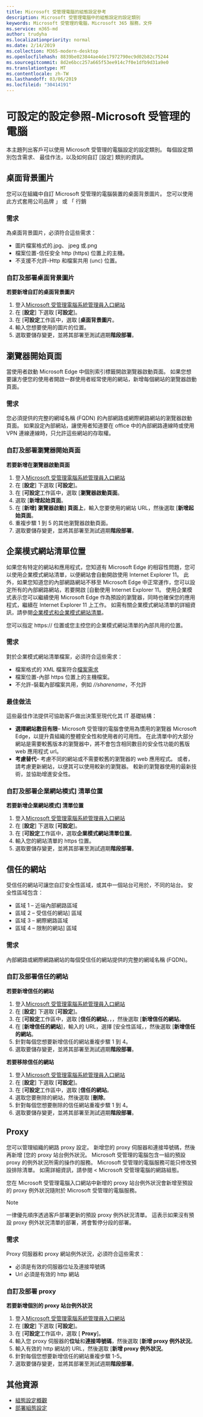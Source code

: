 ```yaml
---
title: Microsoft 受管理電腦的組態設定參考
description: Microsoft 受管理電腦中的組態設定的設定類別
keywords: Microsoft 受管理的電腦，Microsoft 365 服務，文件
ms.service: m365-md
author: trudyha
ms.localizationpriority: normal
ms.date: 2/14/2019
ms.collection: M365-modern-desktop
ms.openlocfilehash: 8839be023844ae4de17972790ec9d02b82c75244
ms.sourcegitcommit: 8d2e6bcc257a665f53ee914c7f0e1dfb9d31a9e0
ms.translationtype: MT
ms.contentlocale: zh-TW
ms.lasthandoff: 03/06/2019
ms.locfileid: "30414191"
---
```

# <a name="configurable-settings-reference---microsoft-managed-desktop"></a>可設定的設定參照-Microsoft 受管理的電腦

本主題列出客戶可以使用 Microsoft 受管理的電腦設定的設定類別。 每個設定類別包含需求、 最佳作法，以及如何自訂 [設定] 類別的資訊。 

## <a name="desktop-background-picture"></a>桌面背景圖片
您可以在組織中自訂 Microsoft 受管理的電腦裝置的桌面背景圖片。 您可以使用此方式套用公司品牌 」 或 「 行銷 

### <a name="requirements"></a>需求

為桌面背景圖片，必須符合這些需求：
- 圖片檔案格式的.jpg、 jpeg 或.png
- 檔案位置-信任安全 http (https) 位置上的主機。 
- 不支援不允許-Http 和檔案共用 (unc) 位置。 

### <a name="customize-and-deploy-desktop-background-picture"></a>自訂及部署桌面背景圖片

**若要新增自訂的桌面背景圖片**
1. 登入[Microsoft 受管理電腦系統管理員入口網站](http://aka.ms/mwaasportal)
2. 在 [**設定**] 下選取 [**可設定**]。
3. 在 [**可設定**工作區中，選取 [**桌面背景圖片**。 
4. 輸入您想要使用的圖片的位置。 
5. 選取要儲存變更，並將其部署至測試週期**階段部署**。 

## <a name="browser-start-pages"></a>瀏覽器開始頁面
當使用者啟動 Microsoft Edge 中個別索引標籤開啟瀏覽器啟動頁面。 如果您想要讓方便您的使用者開啟一群使用者經常使用的網站，新增每個網站的瀏覽器啟動頁面。 

### <a name="requirements"></a>需求

您必須提供的完整的網域名稱 (FQDN) 的內部網路或網際網路網站的瀏覽器啟動頁面。 如果設定內部網站，讓使用者知道要在 office 中的內部網路連線時或使用 VPN 連線連線時，只允許這些網站的存取權。 

### <a name="customize-and-deploy-browser-start-pages"></a>自訂及部署瀏覽器開始頁面

**若要新增在瀏覽器啟動頁面**
1. 登入[Microsoft 受管理電腦系統管理員入口網站](http://aka.ms/mwaasportal)
2. 在 [**設定**] 下選取 [**可設定**]。
3. 在 [**可設定**工作區中，選取 [**瀏覽器啟動頁面**。 
4. 選取 [**新增起始頁面**。
5. 在 [**新增] 瀏覽器啟動] 頁面上**，輸入您要使用的網站 URL，然後選取 [**新增起始頁面**。 
6. 重複步驟 1 到 5 的其他瀏覽器啟動頁面。 
7. 選取要儲存變更，並將其部署至測試週期**階段部署**。

## <a name="enterprise-mode-site-list-location"></a>企業模式網站清單位置

如果您有特定的網站和應用程式，您知道有 Microsoft Edge 的相容性問題，您可以使用企業模式網站清單，以便網站會自動開啟使用 Internet Explorer 11。 此外，如果您知道您的內部網路網站不移至 Microsoft Edge 中正常運作，您可以設定所有的內部網路網站，若要開啟 [自動使用 Internet Explorer 11。 使用企業模式表示您可以繼續使用 Microsoft Edge 作為預設的瀏覽器，同時也確保您的應用程式，繼續在 Internet Explorer 11 上工作。 如需有關企業模式網站清單的詳細資訊，請參閱[企業模式和企業模式網站清單](https://docs.microsoft.com/internet-explorer/ie11-deploy-guide/what-is-enterprise-mode)。 

您可以指定 https:// 位置或您主控您的企業模式網站清單的內部共用的位置。 

### <a name="requirements"></a>需求

對於企業模式網站清單檔案，必須符合這些需求：
- 檔案格式的 XML 檔案符合[檔案需求](https://docs.microsoft.com/internet-explorer/ie11-deploy-guide/what-is-enterprise-mode#site-list-xml-file)
- 檔案位置-內部 https 位置上的主機檔案。 
- 不允許-裝載內部檔案共用，例如 *//sharename*，不允許

### <a name="best-practices"></a>最佳做法

這些最佳作法提供可協助客戶做出決策至現代化其 IT 基礎結構：
- **選擇網站數目有限**– Microsoft 受管理的電腦會使用為慣用的瀏覽器 Microsoft Edge，以提升貴組織的整體安全性和使用者的可用性。 在此清單中的大部分網站是需要較舊版本的瀏覽器中，將不會包含相同數目的安全性功能的舊版 web 應用程式 url。 
- **考慮替代**– 考慮不同的網站或不需要較舊的瀏覽器的 web 應用程式。 或者，請考慮更新網站，以便其可以使用較新的瀏覽器。 較新的瀏覽器使用的最新技術，並協助增進安全性。

### <a name="customize-and-deploy-enterprise-site-mode-list-location"></a>自訂及部署企業網站模式] 清單位置

**若要新增企業網站模式] 清單位置**

1.  登入[Microsoft 受管理電腦系統管理員入口網站](http://aka.ms/mwaasportal)
2.  在 [**設定**] 下選取 [**可設定**]。
3.  在 [**可設定**工作區中，選取**企業模式網站清單位置**。 
4.  輸入您的網站清單的 https 位置。 
5.  選取要儲存變更，並將其部署至測試週期**階段部署**。

## <a name="trusted-sites"></a>信任的網站

受信任的網站可讓您自訂安全性區域，或其中一個站台可用於，不同的站台。 安全性區域包含： 
- 區域 1 – 近端內部網路區域
- 區域 2 – 受信任的網站] 區域
- 區域 3 – 網際網路區域
- 區域 4 – 限制的網站] 區域

### <a name="requirements"></a>需求

內部網路或網際網路網站的每個受信任的網站提供的完整的網域名稱 (FQDN)。 

### <a name="customize-and-deploy-trusted-sites"></a>自訂及部署信任的網站

**若要新增信任的網站**

1. 登入[Microsoft 受管理電腦系統管理員入口網站](http://aka.ms/mwaasportal)
2. 在 [**設定**] 下選取 [**可設定**]。
3. 在 [**可設定**工作區中，選取 [**信任的網站**，，，然後選取 [**新增信任的網站**。 
4. 在 [**新增信任的網站**]，輸入的 URL，選擇 [安全性區域，，然後選取 [**新增信任的網站**。 
5. 針對每個您想要新增信任的網站重複步驟 1 到 4。 
6. 選取要儲存變更，並將其部署至測試週期**階段部署**。

**若要移除信任的網站**

1. 登入[Microsoft 受管理電腦系統管理員入口網站](http://aka.ms/mwaasportal)
2. 在 [**設定**] 下選取 [**可設定**]。
3. 在 [**可設定**工作區中，選取 [**信任的網站**。 
4. 選取您要刪除的網站，然後選取 [**刪除**。 
5. 針對每個您想要刪除的信任網站重複步驟 1 到 4。 
6. 選取要儲存變更，並將其部署至測試週期**階段部署**。

## <a name="proxy"></a>Proxy
您可以管理組織的網路 proxy 設定。 新增您的 proxy 伺服器和連接埠號碼，然後再新增 [您的 proxy 站台例外狀況。 Microsoft 受管理的電腦包含一組的預設 proxy 的例外狀況所需的操作的服務。 Microsoft 受管理的電腦服務可能只修改預設排除清單。  如需詳細資訊，請參閱 < <b0>Microsoft 受管理電腦的網路組態</b0>。 

您在 Microsoft 受管理電腦入口網站中新增的 proxy 站台例外狀況會新增至預設的 proxy 例外狀況隨附於 Microsoft 受管理的電腦服務。 

> [!NOTE]
> 一律優先順序透過客戶部署更新的預設 proxy 例外狀況清單。 這表示如果沒有預設 proxy 例外狀況清單的部署，將會暫停分段的部署。  

### <a name="requirements"></a>需求

Proxy 伺服器和 proxy 網站例外狀況，必須符合這些需求：
- 必須是有效的伺服器位址及連接埠號碼
- Url 必須是有效的 http 網站 

### <a name="customize-and-deploy-proxies"></a>自訂及部署 proxy

**若要新增個別的 proxy 站台例外狀況**

1. 登入[Microsoft 受管理電腦系統管理員入口網站](http://aka.ms/mwaasportal)
2. 在 [**設定**] 下選取 [**可設定**]。
3. 在 [**可設定**工作區中，選取 [ **Proxy**]。 
4. 輸入您 proxy 伺服器的**位址**和**連接埠號碼**，然後選取 [**新增 proxy 例外狀況**。 
5. 輸入有效的 http 網站的 URL，然後選取 [**新增 proxy 例外狀況**。 
6. 針對每個您想要新增信任的網站重複步驟 1-5。 
7. 選取要儲存變更，並將其部署至測試週期**階段部署**。

## <a name="additional-resources"></a>其他資源
- [組態設定概觀](config-setting-overview.md) 
- [部署組態設定](config-setting-deploy.md)